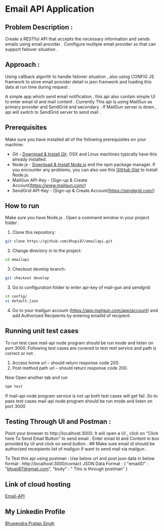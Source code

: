 # Email API Application

## Problem Description :

Create a RESTful API that accepts the necessary information and sends emails using email provider . Conifigure multiple email provider
so that can support failover situation .

## Approach :

Using callback algorith to handle failover situation , also using CONFIG JS framwork to store email provider detail in json framwork and loading 
this data at run time during request .

A simple app which send email notification , this api also contain simple UI to enter email id and mail content . Currently This api is using MailGun 
as primary provider and SendGrid and secondary . If MailGun server is down , api will switch to SendGrid server to send mail .

## Prerequisites

Make sure you have installed all of the following prerequisites on your  machine:
* Git - [Download & Install Git](https://git-scm.com/downloads). OSX and Linux machines typically have this already installed.
* Node.js - [Download & Install Node.js](https://nodejs.org/en/download/) and the npm package manager. If you encounter any problems, you can also use this [GitHub Gist](https://gist.github.com/isaacs/579814) to install Node.js.
* MailGun API-Key  - [Sign-up & Create Account]https://www.mailgun.com/) 
* SendGrid API-Key  - [Sign-up & Create Account]https://sendgrid.com/) 

## How to run 

Make sure you have Node.js . Open a command window in your project folder .

1. Clone this repository:
```sh
git clone https://github.com/bhupi87/emailapi.git
```
2. Change directory in to the project:
```sh
cd emailapi
```
3. Checkout develop branch:
```sh
git checkout develop
```
3. Go to configuration folder to enter api-key of mail-gun and sendgrid:
```sh
cd config/
vi default.json
```
4. Go to your mailgun account (https://app.mailgun.com/app/account) and add Authorized Recipients by entering emailId of recipient.

## Running unit test cases

To run test case mail-api node program should be run mode and listen on port 3000.  Following test cases are covered to test rest service and path is correct or not .  

1. Access home url – should return response code 200.
2. Post method path url – should return response code 200.

Now Open another tab and run

```sh
npm test
```
If mail-api node program service is not up both test cases will get fail .So to pass test cases mail-api node program should be run mode and listen on port 3000

## Testing Through UI and Postman  :

Point your browser to http://localhost:3000. It will open a UI , click on "Click here To Send Email Button" to send email .
Enter email Id and Content in box provided by UI and click on send button . ## Make sure email id should be authorized receipients list of mailgun if want to send mail via mailgun .

To Test this api using postman : Use below url and post json data in below format : http://localhost:3000/contact
JSON Data Format :
{ "emailID" : "bhupi87@gmail.com", 
   "body" : " This is through postman" 
}

## Link of cloud hosting 
[Email-API](http://env-4591748.lon-1.paas.massivegrid.net/)

## My Linkedin Profile 
[Bhupendra Pratap Singh](https://www.linkedin.com/in/bhupendra-singh-b537a024)
